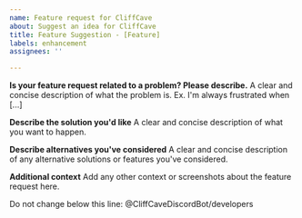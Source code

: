 ```yaml
---
name: Feature request for CliffCave
about: Suggest an idea for CliffCave
title: Feature Suggestion - [Feature]
labels: enhancement
assignees: ''

---
```


**Is your feature request related to a problem? Please describe.**
A clear and concise description of what the problem is. Ex. I'm always frustrated when [...]

**Describe the solution you'd like**
A clear and concise description of what you want to happen.

**Describe alternatives you've considered**
A clear and concise description of any alternative solutions or features you've considered.

**Additional context**
Add any other context or screenshots about the feature request here.


Do not change below this line: 
@CliffCaveDiscordBot/developers
